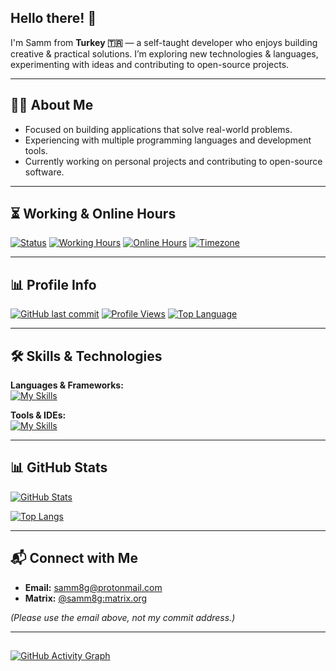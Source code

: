 ##  Hello there! 👋

I'm Samm from **Turkey 🇹🇷** — a self-taught developer who enjoys building creative & practical solutions. I’m exploring new technologies & languages, experimenting with ideas and contributing to open-source projects.

---

## 🧑‍💻 About Me

- Focused on building applications that solve real-world problems.  
- Experiencing with multiple programming languages and development tools.  
- Currently working on personal projects and contributing to open-source software.  

---

## ⏳ Working & Online Hours

[![Status](https://img.shields.io/badge/Status-Active-brightgreen?style=flat&logo=github)](#)
[![Working Hours](https://img.shields.io/badge/Working%20Hours-Mon--Thu%2012PM--8PM-blue)](#)
[![Online Hours](https://img.shields.io/badge/Online%20Hours-12PM--10PM%20Everyday-green)](#)
[![Timezone](https://img.shields.io/badge/Timezone-GMT%2B3%20🇹🇷-lightgrey)](#) 

---

## 📊 Profile Info

[![GitHub last commit](https://img.shields.io/github/last-commit/Samm8g/Samm8g?label=Last%20Commit&color=yellow)](#)
[![Profile Views](https://komarev.com/ghpvc/?username=Samm8g&color=orange&style=flat)](#)
[![Top Language](https://img.shields.io/github/languages/top/Samm8g/Samm8g?color=purple)](#)

---

## 🛠 Skills & Technologies

**Languages & Frameworks:**  
[![My Skills](https://skillicons.dev/icons?i=py,js,css,html,lua,nix,bash,md,kotlin,ruby,rails,docker&perline=10)](https://skillicons.dev)

**Tools & IDEs:**  
[![My Skills](https://skillicons.dev/icons?i=androidstudio,pycharm,webstorm,idea,vscode,neovim,vim,git,github,gitlab,linux,&perline=10)](https://skillicons.dev)

---

## 📊 GitHub Stats

[![GitHub Stats](https://github-readme-stats.vercel.app/api?username=samm8g&show_icons=true&theme=dark)](https://github.com/anuraghazra/github-readme-stats)

[![Top Langs](https://github-readme-stats.vercel.app/api/top-langs/?username=samm8g&layout=donut&theme=dark&langs_count=16)](https://github.com/anuraghazra/github-readme-stats)


---

## 📬 Connect with Me

- **Email:** [samm8g@protonmail.com](mailto:samm8g@protonmail.com)  
- **Matrix:** [@samm8g:matrix.org](https://matrix.to/#/@samm8g:matrix.org)  

_(Please use the email above, not my commit address.)_


---
##  
[![GitHub Activity Graph](https://activity-graph.vercel.app/graph?username=Samm8g&theme=github-compact)](https://github.com/Ashutosh00710/github-readme-activity-graph)
